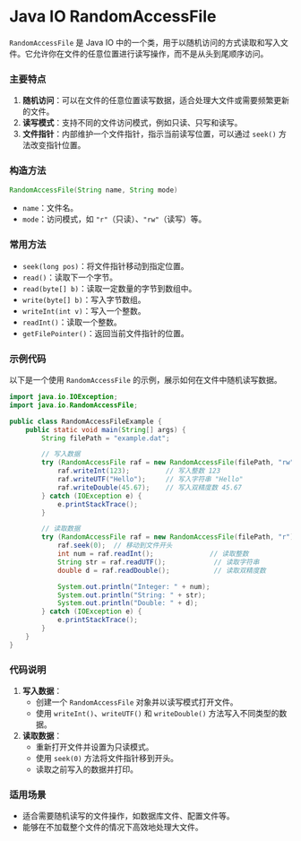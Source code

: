 # Java IO RandomAccessFile

`RandomAccessFile` 是 Java IO 中的一个类，用于以随机访问的方式读取和写入文件。它允许你在文件的任意位置进行读写操作，而不是从头到尾顺序访问。

### 主要特点

1. **随机访问**：可以在文件的任意位置读写数据，适合处理大文件或需要频繁更新的文件。
2. **读写模式**：支持不同的文件访问模式，例如只读、只写和读写。
3. **文件指针**：内部维护一个文件指针，指示当前读写位置，可以通过 `seek()` 方法改变指针位置。

### 构造方法

```java
RandomAccessFile(String name, String mode)
```

- `name`：文件名。
- `mode`：访问模式，如 `"r"`（只读）、`"rw"`（读写）等。

### 常用方法

- `seek(long pos)`：将文件指针移动到指定位置。
- `read()`：读取下一个字节。
- `read(byte[] b)`：读取一定数量的字节到数组中。
- `write(byte[] b)`：写入字节数组。
- `writeInt(int v)`：写入一个整数。
- `readInt()`：读取一个整数。
- `getFilePointer()`：返回当前文件指针的位置。

### 示例代码

以下是一个使用 `RandomAccessFile` 的示例，展示如何在文件中随机读写数据。

```java
import java.io.IOException;
import java.io.RandomAccessFile;

public class RandomAccessFileExample {
    public static void main(String[] args) {
        String filePath = "example.dat";

        // 写入数据
        try (RandomAccessFile raf = new RandomAccessFile(filePath, "rw")) {
            raf.writeInt(123);         // 写入整数 123
            raf.writeUTF("Hello");     // 写入字符串 "Hello"
            raf.writeDouble(45.67);    // 写入双精度数 45.67
        } catch (IOException e) {
            e.printStackTrace();
        }

        // 读取数据
        try (RandomAccessFile raf = new RandomAccessFile(filePath, "r")) {
            raf.seek(0);  // 移动到文件开头
            int num = raf.readInt();              // 读取整数
            String str = raf.readUTF();            // 读取字符串
            double d = raf.readDouble();           // 读取双精度数

            System.out.println("Integer: " + num);
            System.out.println("String: " + str);
            System.out.println("Double: " + d);
        } catch (IOException e) {
            e.printStackTrace();
        }
    }
}
```

### 代码说明

1. **写入数据**：
    - 创建一个 `RandomAccessFile` 对象并以读写模式打开文件。
    - 使用 `writeInt()`、`writeUTF()` 和 `writeDouble()` 方法写入不同类型的数据。
2. **读取数据**：
    - 重新打开文件并设置为只读模式。
    - 使用 `seek(0)` 方法将文件指针移到开头。
    - 读取之前写入的数据并打印。

### 适用场景

- 适合需要随机读写的文件操作，如数据库文件、配置文件等。
- 能够在不加载整个文件的情况下高效地处理大文件。

